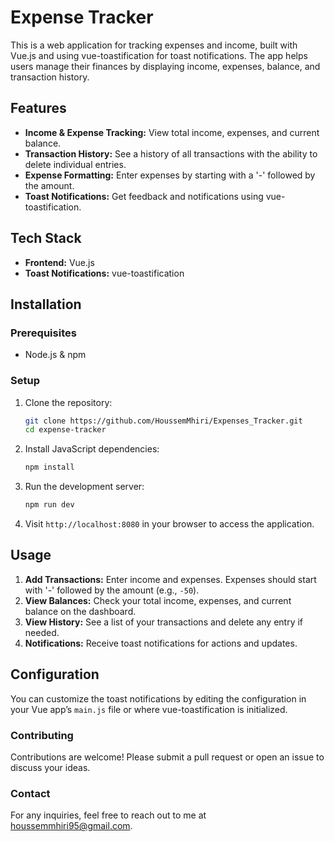 # Expense Tracker

This is a web application for tracking expenses and income, built with Vue.js and using vue-toastification for toast notifications. The app helps users manage their finances by displaying income, expenses, balance, and transaction history.

## Features

- **Income & Expense Tracking:** View total income, expenses, and current balance.
- **Transaction History:** See a history of all transactions with the ability to delete individual entries.
- **Expense Formatting:** Enter expenses by starting with a '-' followed by the amount.
- **Toast Notifications:** Get feedback and notifications using vue-toastification.

## Tech Stack

- **Frontend:** Vue.js
- **Toast Notifications:** vue-toastification

## Installation

### Prerequisites

- Node.js & npm

### Setup

1. Clone the repository:

    ```bash
    git clone https://github.com/HoussemMhiri/Expenses_Tracker.git
    cd expense-tracker
    ```

2. Install JavaScript dependencies:

    ```bash
    npm install
    ```

3. Run the development server:

    ```bash
    npm run dev
    ```

4. Visit `http://localhost:8080` in your browser to access the application.

## Usage

1. **Add Transactions:** Enter income and expenses. Expenses should start with '-' followed by the amount (e.g., `-50`).
2. **View Balances:** Check your total income, expenses, and current balance on the dashboard.
3. **View History:** See a list of your transactions and delete any entry if needed.
4. **Notifications:** Receive toast notifications for actions and updates.

## Configuration

You can customize the toast notifications by editing the configuration in your Vue app’s `main.js` file or where vue-toastification is initialized.

### Contributing
Contributions are welcome! Please submit a pull request or open an issue to discuss your ideas.
 
### Contact
For any inquiries, feel free to reach out to me at houssemmhiri95@gmail.com.
